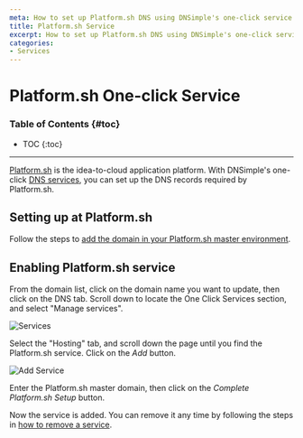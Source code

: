 ```yaml
---
meta: How to set up Platform.sh DNS using DNSimple's one-click service.
title: Platform.sh Service
excerpt: How to set up Platform.sh DNS using DNSimple's one-click service.
categories:
- Services
---
```


# Platform.sh One-click Service

### Table of Contents {#toc}

* TOC
{:toc}

---

[Platform.sh](https://platform.sh/) is the idea-to-cloud application platform. With DNSimple's one-click [DNS services](/categories/services/), you can set up the DNS records required by Platform.sh.


## Setting up at Platform.sh

Follow the steps to [add the domain in your Platform.sh master environment](https://docs.platform.sh/gettingstarted/next-steps/going-live/set-domain.html).


## Enabling Platform.sh service

From the domain list, click on the domain name you want to update, then click on the DNS tab. Scroll down to locate the One Click Services section, and select "Manage services".

![Services](/files/services-dns-page-add.png)

Select the "Hosting" tab, and scroll down the page until you find the Platform.sh service. Click on the *Add* button.

![Add Service](/files/services-platformsh.png)

Enter the Platform.sh master domain, then click on the *Complete Platform.sh Setup* button.

Now the service is added. You can remove it any time by following the steps in [how to remove a service](/articles/services/#removing-services).
